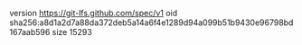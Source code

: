 version https://git-lfs.github.com/spec/v1
oid sha256:a8d1a2d7a88da372deb5a14a6f4e1289d94a099b51b9430e96798bd167aab596
size 15293
